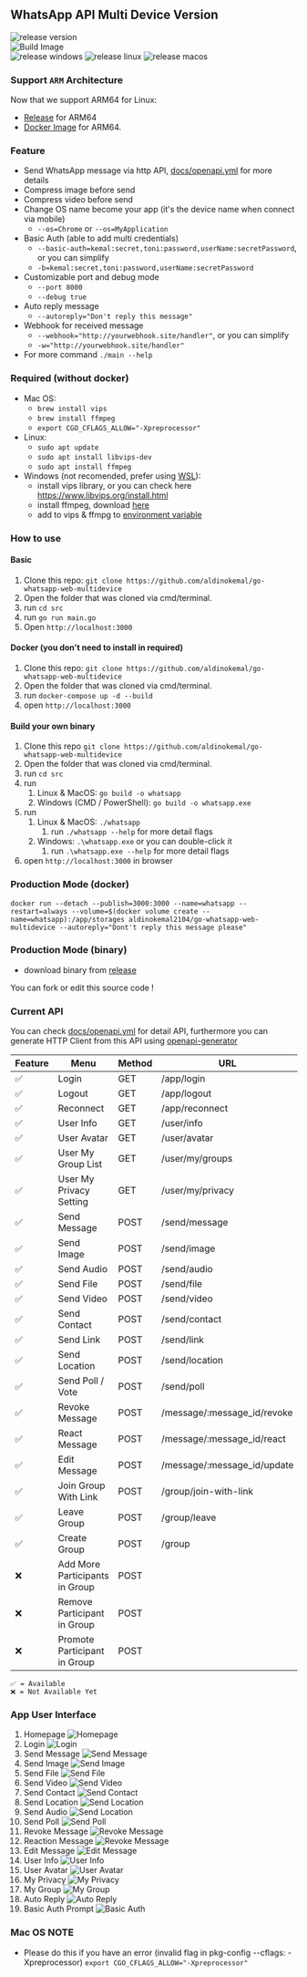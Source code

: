 ## WhatsApp API Multi Device Version

![release version](https://img.shields.io/github/v/release/aldinokemal/go-whatsapp-web-multidevice)
<br>
![Build Image](https://github.com/aldinokemal/go-whatsapp-web-multidevice/actions/workflows/build-docker-image.yaml/badge.svg)
<br>
![release windows](https://github.com/aldinokemal/go-whatsapp-web-multidevice/actions/workflows/release-windows.yml/badge.svg)
![release linux](https://github.com/aldinokemal/go-whatsapp-web-multidevice/actions/workflows/release-linux.yml/badge.svg)
![release macos](https://github.com/aldinokemal/go-whatsapp-web-multidevice/actions/workflows/release-mac.yml/badge.svg)

### Support `ARM` Architecture

Now that we support ARM64 for Linux:

- [Release](https://github.com/aldinokemal/go-whatsapp-web-multidevice/releases/latest) for ARM64
- [Docker Image](https://hub.docker.com/r/aldinokemal2104/go-whatsapp-web-multidevice/tags) for ARM64.

### Feature

- Send WhatsApp message via http API, [docs/openapi.yml](./docs/openapi.yaml) for more details
- Compress image before send
- Compress video before send
- Change OS name become your app (it's the device name when connect via mobile)
    - `--os=Chrome` or `--os=MyApplication`
- Basic Auth (able to add multi credentials)
    - `--basic-auth=kemal:secret,toni:password,userName:secretPassword`, or you can simplify
    - `-b=kemal:secret,toni:password,userName:secretPassword`
- Customizable port and debug mode
    - `--port 8000`
    - `--debug true`
- Auto reply message
    - `--autoreply="Don't reply this message"`
- Webhook for received message
    - `--webhook="http://yourwebhook.site/handler"`, or you can simplify
    - `-w="http://yourwebhook.site/handler"`
- For more command `./main --help`

### Required (without docker)

- Mac OS:
    - `brew install vips`
    - `brew install ffmpeg`
    - `export CGO_CFLAGS_ALLOW="-Xpreprocessor"`
- Linux:
    - `sudo apt update`
    - `sudo apt install libvips-dev`
    - `sudo apt install ffmpeg`
- Windows (not recomended, prefer using [WSL](https://docs.microsoft.com/en-us/windows/wsl/install)):
    - install vips library, or you can check here https://www.libvips.org/install.html
    - install ffmpeg, download [here](https://www.ffmpeg.org/download.html#build-windows)
    - add to vips & ffmpg to [environment variable](https://www.google.com/search?q=windows+add+to+environment+path)

### How to use

#### Basic

1. Clone this repo: `git clone https://github.com/aldinokemal/go-whatsapp-web-multidevice`
2. Open the folder that was cloned via cmd/terminal.
3. run `cd src`
4. run `go run main.go`
5. Open `http://localhost:3000`

#### Docker (you don't need to install in required)

1. Clone this repo: `git clone https://github.com/aldinokemal/go-whatsapp-web-multidevice`
2. Open the folder that was cloned via cmd/terminal.
3. run `docker-compose up -d --build`
4. open `http://localhost:3000`

#### Build your own binary

1. Clone this repo `git clone https://github.com/aldinokemal/go-whatsapp-web-multidevice`
2. Open the folder that was cloned via cmd/terminal.
3. run `cd src`
4. run
    1. Linux & MacOS: `go build -o whatsapp`
    2. Windows (CMD / PowerShell): `go build -o whatsapp.exe`
5. run
    1. Linux & MacOS: `./whatsapp`
        1. run `./whatsapp --help` for more detail flags
    2. Windows: `.\whatsapp.exe` or you can double-click it
        1. run `.\whatsapp.exe --help` for more detail flags
6. open `http://localhost:3000` in browser

### Production Mode (docker)

```
docker run --detach --publish=3000:3000 --name=whatsapp --restart=always --volume=$(docker volume create --name=whatsapp):/app/storages aldinokemal2104/go-whatsapp-web-multidevice --autoreply="Dont't reply this message please"
```

### Production Mode (binary)

- download binary from [release](https://github.com/aldinokemal/go-whatsapp-web-multidevice/releases)

You can fork or edit this source code !

### Current API

You can check [docs/openapi.yml](./docs/openapi.yaml) for detail API, furthermore you can generate HTTP Client from this
API using [openapi-generator](https://openapi-generator.tech/#try)

| Feature | Menu                           | Method | URL                         | 
|---------|--------------------------------|--------|-----------------------------|
| ✅       | Login                          | GET    | /app/login                  |
| ✅       | Logout                         | GET    | /app/logout                 |  
| ✅       | Reconnect                      | GET    | /app/reconnect              | 
| ✅       | User Info                      | GET    | /user/info                  |
| ✅       | User Avatar                    | GET    | /user/avatar                |
| ✅       | User My Group List             | GET    | /user/my/groups             |
| ✅       | User My Privacy Setting        | GET    | /user/my/privacy            |
| ✅       | Send Message                   | POST   | /send/message               |
| ✅       | Send Image                     | POST   | /send/image                 | 
| ✅       | Send Audio                     | POST   | /send/audio                 | 
| ✅       | Send File                      | POST   | /send/file                  | 
| ✅       | Send Video                     | POST   | /send/video                 | 
| ✅       | Send Contact                   | POST   | /send/contact               |
| ✅       | Send Link                      | POST   | /send/link                  |
| ✅       | Send Location                  | POST   | /send/location              |
| ✅       | Send Poll / Vote               | POST   | /send/poll                  |
| ✅       | Revoke Message                 | POST   | /message/:message_id/revoke |
| ✅       | React Message                  | POST   | /message/:message_id/react  |
| ✅       | Edit Message                   | POST   | /message/:message_id/update |
| ✅       | Join Group With Link           | POST   | /group/join-with-link       |
| ✅       | Leave Group                    | POST   | /group/leave                |
| ✅       | Create Group                   | POST   | /group                      |
| ❌       | Add More Participants in Group | POST   |                             |
| ❌       | Remove Participant in Group    | POST   |                             |
| ❌       | Promote Participant in Group   | POST   |                             |

```
✅ = Available
❌ = Not Available Yet
```

### App User Interface

1. Homepage ![Homepage](https://i.ibb.co/TBNcFT0/homepage.png)
2. Login ![Login](https://i.ibb.co/jkcB15R/login.png?v=1)
3. Send Message ![Send Message](https://i.ibb.co/rc3NXMX/send-message.png?v1)
4. Send Image ![Send Image](https://i.ibb.co/BcFL3SD/send-image.png?v1)
5. Send File ![Send File](https://i.ibb.co/f4yxjpp/send-file.png)
6. Send Video ![Send Video](https://i.ibb.co/PrD3P51/send-video.png)
7. Send Contact ![Send Contact](https://i.ibb.co/4810H7N/send-contact.png)
8. Send Location ![Send Location](https://i.ibb.co/TWsy09G/send-location.png)
9. Send Audio ![Send Location](https://i.ibb.co/p1wL4wh/Send-Audio.png)
10. Send Poll ![Send Poll](https://i.ibb.co/mq2fGHz/send-poll.png)
11. Revoke Message ![Revoke Message](https://i.ibb.co/yswhvQY/revoke.png?v1)
12. Reaction Message ![Revoke Message](https://i.ibb.co/BfHgSHG/react-message.png)
13. Edit Message ![Edit Message](https://i.ibb.co/kXfpqJw/update-message.png)
14. User Info ![User Info](https://i.ibb.co/3zjX6Cz/user-info.png?v=1)
15. User Avatar ![User Avatar](https://i.ibb.co/ZmJZ4ZW/search-avatar.png?v=1)
16. My Privacy ![My Privacy](https://i.ibb.co/Cw1sMQz/my-privacy.png)
17. My Group ![My Group](https://i.ibb.co/WB268Xy/list-group.png)
18. Auto Reply ![Auto Reply](https://i.ibb.co/D4rTytX/IMG-20220517-162500.jpg)
19. Basic Auth Prompt ![Basic Auth](https://i.ibb.co/PDjQ92W/Screenshot-2022-11-06-at-14-06-29.png)

### Mac OS NOTE

- Please do this if you have an error (invalid flag in pkg-config --cflags: -Xpreprocessor)
  `export CGO_CFLAGS_ALLOW="-Xpreprocessor"`
